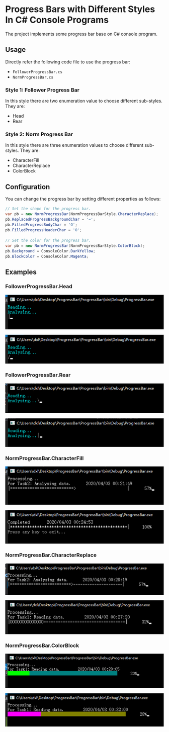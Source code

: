 # Progress Bars with Different Styles In C# Console Programs

The project implements some progress bar base on C# console program.

## Usage

Directly refer the following code file to use the progress bar:  
*  `FollowerProgressBar.cs`
*  `NormProgressBar.cs`

### Style 1: Follower Progress Bar
In this style there are two enumeration value to choose different sub-styles. They are:   
* Head
* Rear

### Style 2: Norm Progress Bar
In this style there are three enumeration values to choose different sub-styles. They are:   
* CharacterFill
* CharacterReplace
* ColorBlock

## Configuration

You can change the progress bar by setting different properties as follows:

```csharp
// Set the shape for the progress bar.
var pb = new NormProgressBar(NormProgressBarStyle.CharacterReplace);
pb.ReplacedProgressBackgroundChar = '=';
pb.FilledProgressBodyChar = 'O';
pb.FilledProgressHeaderChar = 'O';

// Set the color for the progress bar.
var pb = new NormProgressBar(NormProgressBarStyle.ColorBlock);
pb.Background = ConsoleColor.DarkYellow;
pb.BlockColor = ConsoleColor.Magenta; 
```

## Examples

### FollowerProgressBar.Head

![Ex1][Ex1]

![Ex2][Ex2]

### FollowerProgressBar.Rear

![Ex3][Ex3]

![Ex4][Ex4]

### NormProgressBar.CharacterFill

![Ex5][Ex5]

![Ex6][Ex6]

### NormProgressBar.CharacterReplace


![Ex7][Ex7]

![Ex8][Ex8]

### NormProgressBar.ColorBlock

![Ex9][Ex9]

![Ex10][Ex10]


[Ex1]: ./images/follower_head_01.png
[Ex2]: ./images/follower_head_02.png
[Ex3]: ./images/follower_rear_01.png
[Ex4]: ./images/follower_rear_02.png
[Ex5]: ./images/norm_charfill_01.png
[Ex6]: ./images/norm_charfill_02.png
[Ex7]: ./images/norm_charreplace_01.png
[Ex8]: ./images/norm_charreplace_02.png
[Ex9]: ./images/norm_colorblock_01.png
[Ex10]: ./images/norm_colorblock_02.png
